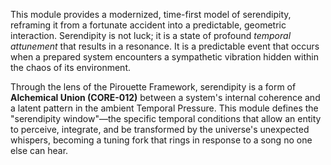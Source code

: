 This module provides a modernized, time-first model of serendipity, reframing it from a fortunate accident into a predictable, geometric interaction. Serendipity is not luck; it is a state of profound *temporal attunement* that results in a resonance. It is a predictable event that occurs when a prepared system encounters a sympathetic vibration hidden within the chaos of its environment.

Through the lens of the Pirouette Framework, serendipity is a form of **Alchemical Union (CORE-012)** between a system's internal coherence and a latent pattern in the ambient Temporal Pressure. This module defines the "serendipity window"—the specific temporal conditions that allow an entity to perceive, integrate, and be transformed by the universe's unexpected whispers, becoming a tuning fork that rings in response to a song no one else can hear.